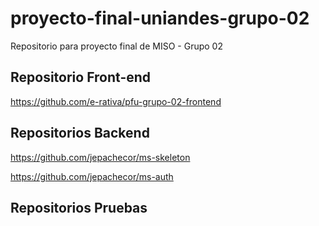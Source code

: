 # proyecto-final-uniandes-grupo-02
Repositorio para proyecto final de MISO - Grupo 02

## Repositorio Front-end

https://github.com/e-rativa/pfu-grupo-02-frontend 

## Repositorios Backend

https://github.com/jepachecor/ms-skeleton

https://github.com/jepachecor/ms-auth

## Repositorios Pruebas
